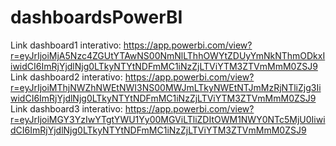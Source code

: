 # dashboardsPowerBI


Link dashboard1 interativo: https://app.powerbi.com/view?r=eyJrIjoiMjA5Nzc4ZGUtYTAwNS00NmNlLThhOWYtZDUyYmNkNThmODkxIiwidCI6ImRjYjdlNjg0LTkyNTYtNDFmMC1iNzZjLTViYTM3ZTVmMmM0ZSJ9
Link dashboard2 interativo: https://app.powerbi.com/view?r=eyJrIjoiMThjNWZhNWEtNWI3NS00MWJmLTkyNWEtNTJmMzRjNTliZjg3IiwidCI6ImRjYjdlNjg0LTkyNTYtNDFmMC1iNzZjLTViYTM3ZTVmMmM0ZSJ9
Link dashboard3 interativo: https://app.powerbi.com/view?r=eyJrIjoiMGY3YzIwYTgtYWU1Yy00MGViLTliZDItOWM1NWY0NTc5MjU0IiwidCI6ImRjYjdlNjg0LTkyNTYtNDFmMC1iNzZjLTViYTM3ZTVmMmM0ZSJ9
